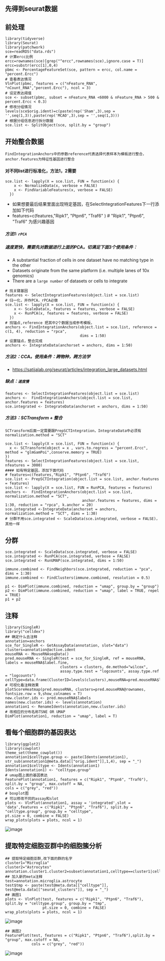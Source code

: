 
先得到seurat数据
----
前处理
---
```
library(tidyverse)
library(Seurat)
library(patchwork)
sce=readRDS("data.rds")
# 计算ercc比例
ercc=rownames(sce)[grep("^ercc",rownames(sce),ignore.case = T)]
ercc=substr(ercc[1],0,4)
pbmc <- PercentageFeatureSet(sce, pattern = ercc, col.name = "percent.Ercc")
# 查看表达情况
VlnPlot(pbmc, features = c("nFeature_RNA", "nCount_RNA","percent.Ercc"), ncol = 3)
# 设定表达阈值
sce <- subset(pbmc, subset = nFeature_RNA <6000 & nFeature_RNA > 500 & percent.Ercc < 0.3)
# 修改分组情况
levels(sce$orig.ident)=c(paste(rep('Sham',3),sep = '',seq(1,3)),paste(rep('MCAO',3),sep = '',seq(1,3)))
# 根据分组信息进行拆分数据
sce.list <- SplitObject(sce, split.by = "group")
```
开始整合数据
---
    FindIntegrationAnchors中的参数reference代表选择代表样本为模板进行整合，anchor.features为特征性基因进行整合
#### 对不同list进行标准化，方法1，2需要
```
sce.list <- lapply(X = sce.list, FUN = function(x) {
    x <- NormalizeData(x, verbose = FALSE)
    x <- FindVariableFeatures(x, verbose = FALSE)
  })
```
* 如果想要最后结果里面出现特定基因，在SelectIntegrationFeatures下一行添加如下代码
* features=c(features,"Ripk1", "Ptpn6", "Traf6" )  # "Ripk1", "Ptpn6", "Traf6" 为感兴趣基因
##### 方法1: `rPCA`
##### 速度更快，需要先对数据进行上面的PCA。切满足下面3个使用条件：
* A substantial fraction of cells in one dataset have no matching type in the other 
* Datasets originate from the same platform (i.e. multiple lanes of 10x genomics) 
* There are a `large number` of datasets or cells to integrate 
```
# 找关键基因
features <- SelectIntegrationFeatures(object.list = sce.list)
# 归一化，并作PCA，rPCA必做
sce.list <- lapply(X = sce.list, FUN = function(x) {
    x <- ScaleData(x, features = features, verbose = FALSE)
    x <- RunPCA(x, features = features, verbose = FALSE)
  })
# 找锚点,reference 把其中2个数据当成参考模板，
anchors <- FindIntegrationAnchors(object.list = sce.list, reference = c(1, 4), reduction = "rpca",
                                  dims = 1:50)
# 设置锚点，整合完成                                    
anchors <- IntegrateData(anchorset = anchors, dims = 1:50)
```
##### 方法2：CCA。使用条件：跨物种，跨方法学 
- https://satijalab.org/seurat/articles/integration_large_datasets.html
##### 缺点：`速度慢`
```
features <- SelectIntegrationFeatures(object.list = sce.list)
anchors <-  FindIntegrationAnchors(object.list = sce.list, anchor.features = features)
sce.integrated <- IntegrateData(anchorset = anchors, dims = 1:50)
```
##### 方法3：SCTransform + 整合
    SCTransform后面一定需要跟PrepSCTIntegration，IntegrateData中必须有normalization.method = "SCT"
```
sce.list <- lapply(X = sce.list, FUN = function(x) {
  x <- SCTransform(object = x , vars.to.regress = "percent.Ercc",  method = "glmGamPoi",conserve.memory = TRUE)
})
features <- SelectIntegrationFeatures(object.list = sce.list, nfeatures = 3000)
#### 如有特定基因，添加下面代码
# features=c(features,"Ripk1", "Ptpn6", "Traf6")
sce.list <- PrepSCTIntegration(object.list = sce.list, anchor.features = features)
sce.list <- lapply(X = sce.list, FUN = RunPCA, features = features)
anchors <-  FindIntegrationAnchors(object.list = sce.list, normalization.method = "SCT",
                                   anchor.features = features, dims = 1:30, reduction = "rpca", k.anchor = 20)
sce.integrated <-IntegrateData(anchorset = anchors, normalization.method = "SCT", dims = 1:30)
# 分群不用sce.integrated <- ScaleData(sce.integrated, verbose = FALSE)，其他一样
```
       
分群
---
```
sce.integrated <- ScaleData(sce.integrated, verbose = FALSE)
sce.integrated <- RunPCA(sce.integrated, verbose = FALSE)
sce.integrated <- RunUMAP(sce.integrated, dims = 1:50)

immune.combined <- FindNeighbors(sce.integrated, reduction = "pca", dims = 1:30)
immune.combined <- FindClusters(immune.combined, resolution = 0.5)

p1 <- DimPlot(immune.combined, reduction = "umap", group.by = "group")
p2 <- DimPlot(immune.combined, reduction = "umap", label = TRUE, repel = TRUE)
p1 + p2
```
注释
----
```
library(SingleR)
library("celldex")
## 确定什么去注释
annotation=anchors
sce_for_SingleR <- GetAssayData(annotation, slot="data")
clusters=annotation@active.ident
mouseRNA <- MouseRNAseqData()
pred.mouseRNA <- SingleR(test = sce_for_SingleR, ref = mouseRNA, labels = mouseRNA$label.fine,
                         clusters = clusters, de.method="wilcox",
                         assay.type.test = "logcounts", assay.type.ref = "logcounts")
cellType=data.frame(ClusterID=levels(clusters),mouseRNA=pred.mouseRNA$labels)
# 可视化看注释效果
plotScoreHeatmap(pred.mouseRNA, clusters=pred.mouseRNA@rownames, fontsize.row = 9,show_colnames = T)
new.cluster.ids <- pred.mouseRNA$labels
names(new.cluster.ids) <- levels(annotation)
annotation1 <- RenameIdents(annotation,new.cluster.ids)
# 改相应的分布名称TSNE OR UMAP
DimPlot(annotation1, reduction = "umap", label = T)
```
看每个细胞群的基因表达
---
```
library(ggplot2)
library(cowplot)
theme_set(theme_cowplot())
annotation1$celltype.group <- paste(Idents(annotation1), str_sub(annotation1@meta.data[["orig.ident"]],1,4), sep = "_")
annotation1$celltype <- Idents(annotation1)
Idents(annotation1) <- "celltype.group"
# umap图上面的基因表达
FeaturePlot(annotation1, features = c("Ripk1", "Ptpn6", "Traf6"), split.by = "group", max.cutoff = NA,
cols = c("grey", "red"))
# boxplot图
# 可以修改不同的assay和slot
plots <- VlnPlot(annotation1, assay = 'integrated',slot = 'data',features = c("Ripk1", "Ptpn6", "Traf6"), split.by = "celltype.group", group.by = "celltype",
pt.size = 0, combine = FALSE)
wrap_plots(plots = plots, ncol = 1)
```
![image](https://user-images.githubusercontent.com/41554601/185779847-f3dc1833-0ed2-482f-b278-9eaacc4d7f22.png)


提取特定细胞亚群中的细胞簇分析
---
```
## 提取特定细胞亚群,改下面的群的名字
cluster1="Microglia"
cluster2="Astrocytes"
annotation.cluster1.cluster2=subset(annotation1,celltype==cluster1|celltype==cluster2)
## 加入新的meta注释
test=annotation.microglia.astrocyte
test$tmp <- paste(test@meta.data[["celltype"]], test@meta.data[["seurat_clusters"]], sep = "_")
## 画图1
plots <- VlnPlot(test, features = c("Ripk1", "Ptpn6", "Traf6"), split.by = "celltype.group", group.by = "tmp", 
                 pt.size = 0, combine = FALSE)
wrap_plots(plots = plots, ncol = 1)
```
![image](https://user-images.githubusercontent.com/41554601/185724730-6c23a2ec-6bde-449c-b659-d684dec9ee22.png)
```
## 画图2
FeaturePlot(test, features = c("Ripk1", "Ptpn6", "Traf6"),split.by = "group", max.cutoff = NA, 
            cols = c("grey", "red"))
```
![image](https://user-images.githubusercontent.com/41554601/185724745-a276a65c-6bc8-46b5-a7d5-9e648f0d5120.png)





